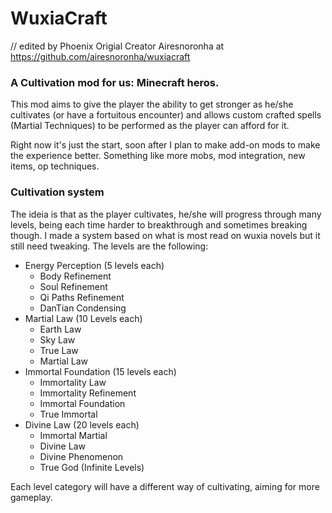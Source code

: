 # WuxiaCraft
// edited by Phoenix 
Origial Creator Airesnoronha at https://github.com/airesnoronha/wuxiacraft
### A Cultivation mod for us: Minecraft heros.

This mod aims to give the player the ability to get stronger as he/she cultivates (or have a fortuitous encounter) and allows custom crafted spells (Martial Techniques) to be performed as the player can afford for it.

Right now it's just the start, soon after I plan to make add-on mods to make the experience better. Something like more mobs, mod integration, new items, op techniques.

### Cultivation system

The ideia is that as the player cultivates, he/she will progress through many levels, being each time harder to breakthrough and sometimes breaking though. I made a system based on what is most read on wuxia novels but it still need tweaking. The levels are the following:

* Energy Perception (5 levels each)
	* Body Refinement
	* Soul Refinement
	* Qi Paths Refinement
	* DanTian Condensing
* Martial Law (10 Levels each)
	* Earth Law
	* Sky Law
	* True Law
	* Martial Law
* Immortal Foundation (15 levels each)
	* Immortality Law
	* Immortality Refinement
	* Immortal Foundation
	* True Immortal
* Divine Law (20 levels each)
	* Immortal Martial
	* Divine Law
	* Divine Phenomenon
	* True God (Infinite Levels)

Each level category will have a different way of cultivating, aiming for more gameplay.
